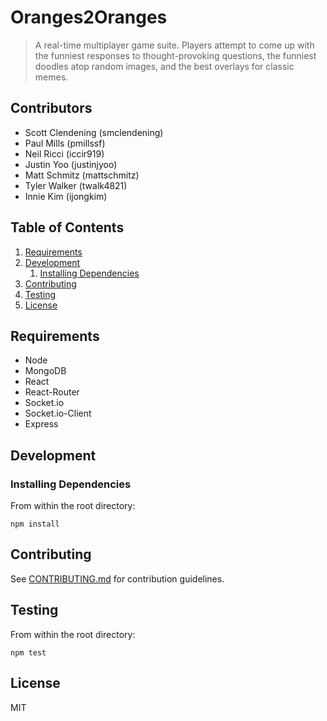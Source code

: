 # Oranges2Oranges

> A real-time multiplayer game suite. Players attempt to come up with the funniest responses to thought-provoking questions, the funniest doodles atop random images, and the best overlays for classic memes. 

## Contributors

- Scott Clendening (smclendening)
- Paul Mills (pmillssf)
- Neil Ricci (iccir919)
- Justin Yoo (justinjyoo)
- Matt Schmitz (mattschmitz)
- Tyler Walker (twalk4821)
- Innie Kim (ijongkim)

## Table of Contents

1. [Requirements](#requirements)
1. [Development](#development)
    1. [Installing Dependencies](#installing-dependencies)
1. [Contributing](#contributing)
1. [Testing](#testing)
1. [License](#license)

## Requirements

- Node 
- MongoDB
- React
- React-Router
- Socket.io
- Socket.io-Client
- Express

## Development

### Installing Dependencies

From within the root directory:
```
npm install
```
## Contributing

See [CONTRIBUTING.md](CONTRIBUTING.md) for contribution guidelines.

## Testing

From within the root directory:
```
npm test
```
## License

MIT
